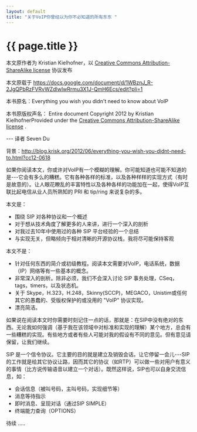 ```yaml
---
layout: default
title: "关于VoIP你曾经以为你不必知道的所有东东 "
---
```


# {{ page.title }}

本文原作者为 Kristian Kielhofner，以  [Creative Commons Attribution-ShareAlike license](http://creativecommons.org/licenses/by-sa/3.0/legalcode)  协议发布

本文原载于 <https://docs.google.com/document/d/1WBznJ_R-2JgQPbRzFVRvWZdlwIwRrmu3X1J-QmH6Ecs/edit?pli=1>

本书原名：Everything you wish you didn't need to know about VoIP

本书原版权声名：
Entire document Copyright 2012 by Kristian KielhofnerProvided under the [Creative Commons Attribution-ShareAlike license](http://creativecommons.org/licenses/by-sa/3.0/legalcode) .

--- 译者 Seven Du

背景：<http://blog.krisk.org/2012/06/everything-you-wish-you-didnt-need-to.html?cc12-0618>

如果你阅读本文，你或许对VoIP有一个模糊的理解。你可能知道也可能不知道的是---它会有多么的糟糕。它有各种各样的标准，以及各种样样的实现方式（有时是故意的）。让人眼花瞭乱的丰富特性以及各种各样的功能加在一起，使得VoIP互联比起电信从业人员所熟知的 PRI 和 tip/ring 来说复杂的多。

本文是：

* 围绕 SIP 对各种协议和一个概述
* 对于想从技术角度了解更多的人来讲，进行一个深入的剖析
* 对我过去10年中使用过的各种 SIP 平台经验的一个总结
* 与实现无关，但略倾向于相对清晰的开源协议栈，我将尽可能保持客观

本文不是：

* 针对任何东西的简介或初级教程。阅读本文需要对VoIP，电话系统，数据（IP）网络等有一些基本的概念。
* 非常深入的剖析。除非必须，我们不会深入讨论 SIP 事务处理，CSeq，tags，timers，以及状态机。
* 关于 Skype，H.323，H.248，Skinny(SCCP)，MEGACO，Unistim或任何其它的愚蠢的、受版权保护的或没用的 "VoIP" 协议实现。
* 漂亮简洁。

如果说在阅读本文时你需要时刻记住一点的话，那就是：在SIP中没有绝对的东西。无论我如何强调（基于我在该领域中对标准和实现的理解）某个地方，总会有一些糟糕的实现。有些地方或者有些人可能对我的假设有不同的意见。但有意见请保留，让我们继续。


SIP 是一个信令协议。它主要的目的就是建立及销毁会话。让它停留一会儿---SIP的工作就是给其它协议让路，因而其它的协议（如RTP）可以做一些对用户有意义的事情（比方说传输语音以建立一个对话）。既然这样说，SIP也可以自身交流信息，如：


* 会话信息（被叫号码，主叫号码，实现细节等）
* 消息等待指示
* 即时消息、呈现对话（通过SIP SIMPLE）
* 终端能力查询（OPTIONS）


待续 .....
